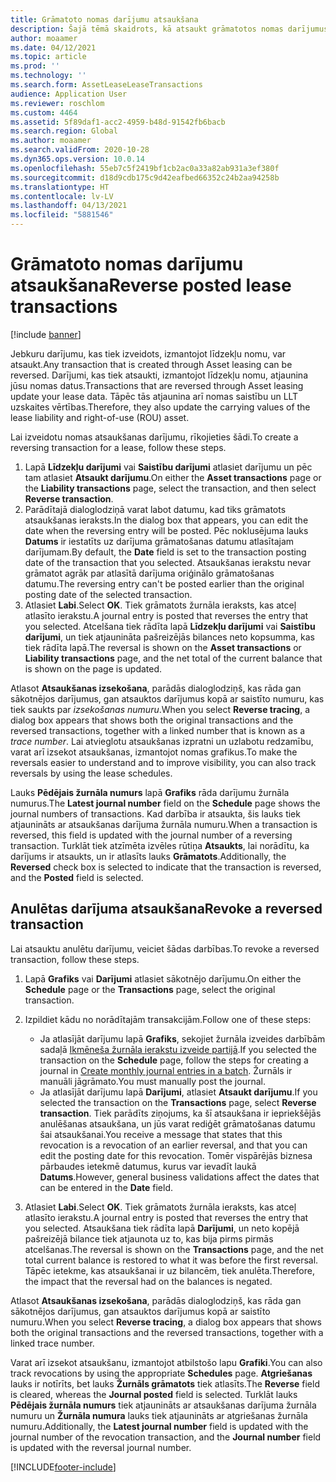 ```yaml
---
title: Grāmatoto nomas darījumu atsaukšana
description: Šajā tēmā skaidrots, kā atsaukt grāmatotos nomas darījumus. Jebkuru darījumu, kas tiek izveidots, izmantojot līdzekļu nomu, var atsaukt.
author: moaamer
ms.date: 04/12/2021
ms.topic: article
ms.prod: ''
ms.technology: ''
ms.search.form: AssetLeaseLeaseTransactions
audience: Application User
ms.reviewer: roschlom
ms.custom: 4464
ms.assetid: 5f89daf1-acc2-4959-b48d-91542fb6bacb
ms.search.region: Global
ms.author: moaamer
ms.search.validFrom: 2020-10-28
ms.dyn365.ops.version: 10.0.14
ms.openlocfilehash: 55eb7c5f2419bf1cb2ac0a33a82ab931a3ef380f
ms.sourcegitcommit: d18d9cdb175c9d42eafbed66352c24b2aa94258b
ms.translationtype: HT
ms.contentlocale: lv-LV
ms.lasthandoff: 04/13/2021
ms.locfileid: "5881546"
---
```

# <a name="reverse-posted-lease-transactions"></a><span data-ttu-id="ce2ee-104">Grāmatoto nomas darījumu atsaukšana</span><span class="sxs-lookup"><span data-stu-id="ce2ee-104">Reverse posted lease transactions</span></span>

[!include [banner](../includes/banner.md)]

<span data-ttu-id="ce2ee-105">Jebkuru darījumu, kas tiek izveidots, izmantojot līdzekļu nomu, var atsaukt.</span><span class="sxs-lookup"><span data-stu-id="ce2ee-105">Any transaction that is created through Asset leasing can be reversed.</span></span> <span data-ttu-id="ce2ee-106">Darījumi, kas tiek atsaukti, izmantojot līdzekļu nomu, atjaunina jūsu nomas datus.</span><span class="sxs-lookup"><span data-stu-id="ce2ee-106">Transactions that are reversed through Asset leasing update your lease data.</span></span> <span data-ttu-id="ce2ee-107">Tāpēc tās atjaunina arī nomas saistību un LLT uzskaites vērtības.</span><span class="sxs-lookup"><span data-stu-id="ce2ee-107">Therefore, they also update the carrying values of the lease liability and right-of-use (ROU) asset.</span></span>

<span data-ttu-id="ce2ee-108">Lai izveidotu nomas atsaukšanas darījumu, rīkojieties šādi.</span><span class="sxs-lookup"><span data-stu-id="ce2ee-108">To create a reversing transaction for a lease, follow these steps.</span></span>

1. <span data-ttu-id="ce2ee-109">Lapā **Līdzekļu darījumi** vai **Saistību darījumi** atlasiet darījumu un pēc tam atlasiet **Atsaukt darījumu**.</span><span class="sxs-lookup"><span data-stu-id="ce2ee-109">On either the **Asset transactions** page or the **Liability transactions** page, select the transaction, and then select **Reverse transaction**.</span></span>
2. <span data-ttu-id="ce2ee-110">Parādītajā dialoglodziņā varat labot datumu, kad tiks grāmatots atsaukšanas ieraksts.</span><span class="sxs-lookup"><span data-stu-id="ce2ee-110">In the dialog box that appears, you can edit the date when the reversing entry will be posted.</span></span> <span data-ttu-id="ce2ee-111">Pēc noklusējuma lauks **Datums** ir iestatīts uz darījuma grāmatošanas datumu atlasītajam darījumam.</span><span class="sxs-lookup"><span data-stu-id="ce2ee-111">By default, the **Date** field is set to the transaction posting date of the transaction that you selected.</span></span> <span data-ttu-id="ce2ee-112">Atsaukšanas ierakstu nevar grāmatot agrāk par atlasītā darījuma oriģinālo grāmatošanas datumu.</span><span class="sxs-lookup"><span data-stu-id="ce2ee-112">The reversing entry can't be posted earlier than the original posting date of the selected transaction.</span></span>
3. <span data-ttu-id="ce2ee-113">Atlasiet **Labi**.</span><span class="sxs-lookup"><span data-stu-id="ce2ee-113">Select **OK**.</span></span> <span data-ttu-id="ce2ee-114">Tiek grāmatots žurnāla ieraksts, kas atceļ atlasīto ierakstu.</span><span class="sxs-lookup"><span data-stu-id="ce2ee-114">A journal entry is posted that reverses the entry that you selected.</span></span> <span data-ttu-id="ce2ee-115">Atcelšana tiek rādīta lapā **Līdzekļu darījumi** vai **Saistību darījumi**, un tiek atjaunināta pašreizējās bilances neto kopsumma, kas tiek rādīta lapā.</span><span class="sxs-lookup"><span data-stu-id="ce2ee-115">The reversal is shown on the **Asset transactions** or **Liability transactions** page, and the net total of the current balance that is shown on the page is updated.</span></span>

<span data-ttu-id="ce2ee-116">Atlasot **Atsaukšanas izsekošana**, parādās dialoglodziņš, kas rāda gan sākotnējos darījumus, gan atsauktos darījumus kopā ar saistīto numuru, kas tiek saukts par *izsekošanas numuru*.</span><span class="sxs-lookup"><span data-stu-id="ce2ee-116">When you select **Reverse tracing**, a dialog box appears that shows both the original transactions and the reversed transactions, together with a linked number that is known as a *trace number*.</span></span> <span data-ttu-id="ce2ee-117">Lai atvieglotu atsaukšanas izpratni un uzlabotu redzamību, varat arī izsekot atsaukšanas, izmantojot nomas grafikus.</span><span class="sxs-lookup"><span data-stu-id="ce2ee-117">To make the reversals easier to understand and to improve visibility, you can also track reversals by using the lease schedules.</span></span>

<span data-ttu-id="ce2ee-118">Lauks **Pēdējais žurnāla numurs** lapā **Grafiks** rāda darījumu žurnāla numurus.</span><span class="sxs-lookup"><span data-stu-id="ce2ee-118">The **Latest journal number** field on the **Schedule** page shows the journal numbers of transactions.</span></span> <span data-ttu-id="ce2ee-119">Kad darbība ir atsaukta, šis lauks tiek atjaunināts ar atsaukšanas darījuma žurnāla numuru.</span><span class="sxs-lookup"><span data-stu-id="ce2ee-119">When a transaction is reversed, this field is updated with the journal number of a reversing transaction.</span></span> <span data-ttu-id="ce2ee-120">Turklāt tiek atzīmēta izvēles rūtiņa **Atsaukts**, lai norādītu, ka darījums ir atsaukts, un ir atlasīts lauks **Grāmatots**.</span><span class="sxs-lookup"><span data-stu-id="ce2ee-120">Additionally, the **Reversed** check box is selected to indicate that the transaction is reversed, and the **Posted** field is selected.</span></span>

## <a name="revoke-a-reversed-transaction"></a><span data-ttu-id="ce2ee-121">Anulētas darījuma atsaukšana</span><span class="sxs-lookup"><span data-stu-id="ce2ee-121">Revoke a reversed transaction</span></span>

<span data-ttu-id="ce2ee-122">Lai atsauktu anulētu darījumu, veiciet šādas darbības.</span><span class="sxs-lookup"><span data-stu-id="ce2ee-122">To revoke a reversed transaction, follow these steps.</span></span>

1. <span data-ttu-id="ce2ee-123">Lapā **Grafiks** vai **Darījumi** atlasiet sākotnējo darījumu.</span><span class="sxs-lookup"><span data-stu-id="ce2ee-123">On either the **Schedule** page or the **Transactions** page, select the original transaction.</span></span>
2. <span data-ttu-id="ce2ee-124">Izpildiet kādu no norādītajām transakcijām.</span><span class="sxs-lookup"><span data-stu-id="ce2ee-124">Follow one of these steps:</span></span>

    - <span data-ttu-id="ce2ee-125">Ja atlasījāt darījumu lapā **Grafiks**, sekojiet žurnāla izveides darbībām sadaļā [Ikmēneša žurnāla ierakstu izveide partijā](create-monthly-journals-batch.md).</span><span class="sxs-lookup"><span data-stu-id="ce2ee-125">If you selected the transaction on the **Schedule** page, follow the steps for creating a journal in [Create monthly journal entries in a batch](create-monthly-journals-batch.md).</span></span> <span data-ttu-id="ce2ee-126">Žurnāls ir manuāli jāgrāmato.</span><span class="sxs-lookup"><span data-stu-id="ce2ee-126">You must manually post the journal.</span></span>
    - <span data-ttu-id="ce2ee-127">Ja atlasījāt darījumu lapā **Darījumi**, atlasiet **Atsaukt darījumu**.</span><span class="sxs-lookup"><span data-stu-id="ce2ee-127">If you selected the transaction on the **Transactions** page, select **Reverse transaction**.</span></span> <span data-ttu-id="ce2ee-128">Tiek parādīts ziņojums, ka šī atsaukšana ir iepriekšējās anulēšanas atsaukšana, un jūs varat rediģēt grāmatošanas datumu šai atsaukšanai.</span><span class="sxs-lookup"><span data-stu-id="ce2ee-128">You receive a message that states that this revocation is a revocation of an earlier reversal, and that you can edit the posting date for this revocation.</span></span> <span data-ttu-id="ce2ee-129">Tomēr vispārējās biznesa pārbaudes ietekmē datumus, kurus var ievadīt laukā **Datums**.</span><span class="sxs-lookup"><span data-stu-id="ce2ee-129">However, general business validations affect the dates that can be entered in the **Date** field.</span></span> 

3. <span data-ttu-id="ce2ee-130">Atlasiet **Labi**.</span><span class="sxs-lookup"><span data-stu-id="ce2ee-130">Select **OK**.</span></span> <span data-ttu-id="ce2ee-131">Tiek grāmatots žurnāla ieraksts, kas atceļ atlasīto ierakstu.</span><span class="sxs-lookup"><span data-stu-id="ce2ee-131">A journal entry is posted that reverses the entry that you selected.</span></span> <span data-ttu-id="ce2ee-132">Atsaukšana tiek rādīta lapā **Darījumi**, un neto kopējā pašreizējā bilance tiek atjaunota uz to, kas bija pirms pirmās atcelšanas.</span><span class="sxs-lookup"><span data-stu-id="ce2ee-132">The reversal is shown on the **Transactions** page, and the net total current balance is restored to what it was before the first reversal.</span></span> <span data-ttu-id="ce2ee-133">Tāpēc ietekme, kas atsaukšanai ir uz bilancēm, tiek anulēta.</span><span class="sxs-lookup"><span data-stu-id="ce2ee-133">Therefore, the impact that the reversal had on the balances is negated.</span></span>

<span data-ttu-id="ce2ee-134">Atlasot **Atsaukšanas izsekošana**, parādās dialoglodziņš, kas rāda gan sākotnējos darījumus, gan atsauktos darījumus kopā ar saistīto numuru.</span><span class="sxs-lookup"><span data-stu-id="ce2ee-134">When you select **Reverse tracing**, a dialog box appears that shows both the original transactions and the reversed transactions, together with a linked trace number.</span></span>

<span data-ttu-id="ce2ee-135">Varat arī izsekot atsaukšanu, izmantojot atbilstošo lapu **Grafiki**.</span><span class="sxs-lookup"><span data-stu-id="ce2ee-135">You can also track revocations by using the appropriate **Schedules** page.</span></span> <span data-ttu-id="ce2ee-136">**Atgriešanas** lauks ir notīrīts, bet lauks **Žurnāls grāmatots** tiek atlasīts.</span><span class="sxs-lookup"><span data-stu-id="ce2ee-136">The **Reverse** field is cleared, whereas the **Journal posted** field is selected.</span></span> <span data-ttu-id="ce2ee-137">Turklāt lauks **Pēdējais žurnāla numurs** tiek atjaunināts ar atsaukšanas darījuma žurnāla numuru un **Žurnāla numura** lauks tiek atjaunināts ar atgriešanas žurnāla numuru.</span><span class="sxs-lookup"><span data-stu-id="ce2ee-137">Additionally, the **Latest journal number** field is updated with the journal number of the revocation transaction, and the **Journal number** field is updated with the reversal journal number.</span></span>


[!INCLUDE[footer-include](../../includes/footer-banner.md)]
